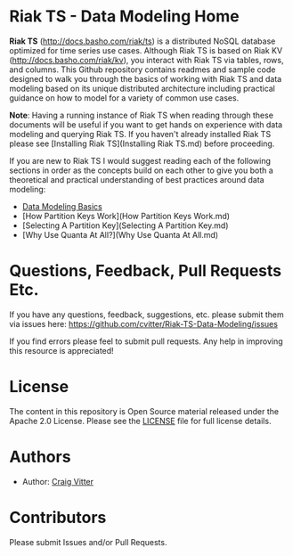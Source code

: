 # Riak TS - Data Modeling Home

**Riak TS** (http://docs.basho.com/riak/ts) is a distributed NoSQL database optimized for time series use cases. Although Riak TS is based on Riak KV (http://docs.basho.com/riak/kv), you interact with Riak TS via tables, rows, and columns. This Github repository contains readmes and sample code designed to walk you through the basics of working with Riak TS and data modeling based on its unique distributed architecture including practical guidance on how to model for a variety of common use cases.

**Note**: Having a running instance of Riak TS when reading through these documents will be useful if you want to get hands on experience with data modeling and querying Riak TS. If you haven't already installed Riak TS please see [Installing Riak TS](Installing Riak TS.md) before proceeding.

If you are new to Riak TS I would suggest reading each of the following sections in order as the concepts build on each other to give you both a theoretical and practical understanding of best practices around data modeling:

* [Data Modeling Basics](Data%20Modeling%20Basics.md)
* [How Partition Keys Work](How Partition Keys Work.md)
* [Selecting A Partition Key](Selecting A Partition Key.md)
* [Why Use Quanta At All?](Why Use Quanta At All.md)

# Questions, Feedback, Pull Requests Etc.

If you have any questions, feedback, suggestions, etc. please submit them via issues here: https://github.com/cvitter/Riak-TS-Data-Modeling/issues

If you find errors please feel to submit pull requests. Any help in improving this resource is appreciated!

# License
The content in this repository is Open Source material released under the Apache 2.0 License. Please see the [LICENSE](LICENSE) file for full license details.

# Authors
* Author: [Craig Vitter](https://github.com/cvitter)

# Contributors 
Please submit Issues and/or Pull Requests.